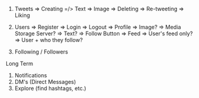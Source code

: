 1. Tweets
    => Creating
        =/> Text
        => Image
    => Deleting
    => Re-tweeting
    => Liking

2. Users
    => Register
    => Login
    => Logout
    => Profile
        => Image?
            => Media Storage Server?
        => Text?
        => Follow Button
    => Feed
        => User's feed only?
        => User + who they follow?

3. Following / Followers

Long Term
1. Notifications
2. DM's (Direct Messages)
3. Explore (find hashtags, etc.)